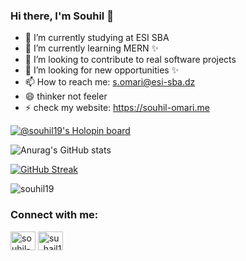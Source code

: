 ### Hi there, I'm Souhil 👋





- 🔭 I’m currently studying at ESI SBA 
- 🌱 I’m currently learning MERN ✨
- 👯 I’m looking to contribute to real software projects
- 🤔 I’m looking for new opportunities ✨
- 📫 How to reach me: s.omari@esi-sba.dz
- 😄 thinker not feeler
- ⚡ check my website: https://souhil-omari.me

[![@souhil19's Holopin board](https://holopin.io/api/user/board?user=souhil19)](https://holopin.io/@souhil19)

![Anurag's GitHub stats](https://github-readme-stats.vercel.app/api?username=Souhil19&show_icons=true&theme=default)

[![GitHub Streak](https://github-readme-streak-stats.herokuapp.com/?user=Souhil19&theme=dark)](https://git.io/streak-stats)

<p align="left"> <img src="https://komarev.com/ghpvc/?username=souhil19&label=Profile%20views&color=0e75b6&style=flat" alt="souhil19" /> </p>

<h3 align="left">Connect with me:</h3>
<p align="left">
<a href="https://linkedin.com/in/souhil-omari-de" target="blank"><img align="center" src="https://raw.githubusercontent.com/rahuldkjain/github-profile-readme-generator/master/src/images/icons/Social/linked-in-alt.svg" alt="souhil-omari-de" height="30" width="40" /></a>
<a href="https://instagram.com/su_hail19" target="blank"><img align="center" src="https://raw.githubusercontent.com/rahuldkjain/github-profile-readme-generator/master/src/images/icons/Social/instagram.svg" alt="su_hail19" height="30" width="40" /></a>
</p>


